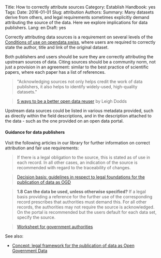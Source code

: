 Title: How to correctly attribute sources
Category: Establish
Handbook: yes
Tags:
Date: 2016-01-01
Slug: attribution
Authors:
Summary: Many datasets derive from others, and legal requirements sometimes explicitly demand attributing the source of the data. Here we explore implications for data publishers.
Lang: en
Draft: yes


Correctly attributing data sources is a requirement on several levels of the [Conditions of use on opendata.swiss](https://opendata.swiss/de/terms-of-use/), where users are required to correctly state the author, title and link of the original dataset.

Both publishers and users should be sure they are correctly attributing the upstream sources of data. Citing sources should be a community norm, not just a provision in an agreement: similar to the best practice of scientific papers, where each paper has a list of references.

> "Acknowledging sources not only helps credit the work of data publishers, it also helps to identify widely-used, high-quality datasets."

> [5 ways to be a better open data reuser](http://theodi.org/blog/5-ways-better-open-data-reuse) by Leigh Dodds

Upstream data sources could be listed in various metadata provided, such as directly within the field descriptions, and in the description attached to the data - such as the one provided on an open data portal.

#### Guidance for data publishers

Visit the following articles in our library for further information on correct attribution and fair use requirements:

> If there is a legal obligation to the source, this is stated as of use in each record. In all other cases, an indication of the source is recommended with regard to the traceability of changes.

> [Decision basis: guidelines in respect to legal foundations for the publication of data as OGD](/library/m1-entscheid-rechtsgrundlagen)

> **1.8 Can the data be used, unless otherwise specified?**
If a legal basis providing a reference for the further use of the corresponding record prescribes that authorities must demand this. For all other records, the authorities may not require the source is acknowledged. On the portal is recommended but the users default for each data set, specify the source.

> [Worksheet for government authorities](/de/library/m7-recht-arbeitshilfe)

See also:

* [Concept: legal framework for the publication of data as Open Government Data](/library/m1-rechtliche-rahmen)
